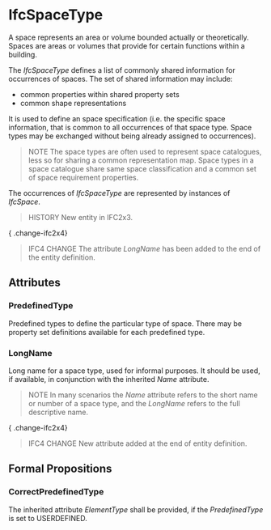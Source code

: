 # IfcSpaceType

A space represents an area or volume bounded actually or theoretically. Spaces are areas or volumes that provide for certain functions within a building.

The _IfcSpaceType_ defines a list of commonly shared information for occurrences of spaces. The set of shared information may include:

* common properties within shared property sets
* common shape representations

It is used to define an space specification (i.e. the specific space information, that is common to all occurrences of that space type. Space types may be exchanged without being already assigned to occurrences).

> NOTE The space types are often used to represent space catalogues, less so for sharing a common representation map. Space types in a space catalogue share same space classification and a common set of space requirement properties.

The occurrences of _IfcSpaceType_ are represented by instances of _IfcSpace_.

> HISTORY New entity in IFC2x3.

{ .change-ifc2x4}
> IFC4 CHANGE The attribute _LongName_ has been added to the end of the entity definition.

## Attributes

### PredefinedType
Predefined types to define the particular type of space. There may be property set definitions available for each predefined type.

### LongName
Long name for a space type, used for informal purposes. It should be used, if available, in conjunction with the inherited _Name_ attribute.
> NOTE In many scenarios the _Name_ attribute refers to the short name or number of a space type, and the _LongName_ refers to the full descriptive name.

{ .change-ifc2x4}
> IFC4 CHANGE New attribute added at the end of entity definition.

## Formal Propositions

### CorrectPredefinedType
The inherited attribute _ElementType_ shall be provided, if the _PredefinedType_ is set to USERDEFINED.
